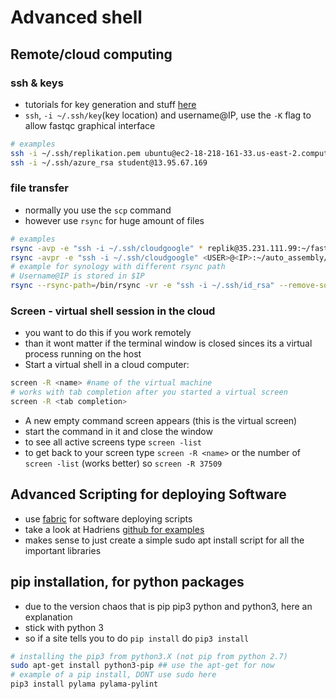 # Advanced shell
## Remote/cloud computing
### ssh & keys

* tutorials for key generation and stuff [here](https://www.digitalocean.com/community/tutorials/how-to-copy-files-with-rsync-over-ssh)
* `ssh`, `-i ~/.ssh/key`(key location) and username@IP, use the `-K` flag to allow fastqc graphical interface

```bash
# examples
ssh -i ~/.ssh/replikation.pem ubuntu@ec2-18-218-161-33.us-east-2.compute.amazonaws.com
ssh -i ~/.ssh/azure_rsa student@13.95.67.169
```
### file transfer

* normally you use the `scp` command
* however use `rsync` for huge amount of files

```bash
# examples
rsync -avp -e "ssh -i ~/.ssh/cloudgoogle" * replik@35.231.111.99:~/fast5_files
rsync -avpr -e "ssh -i ~/.ssh/cloudgoogle" <USER>@<IP>:~/auto_assembly/ .
# example for synology with different rsync path
# Username@IP is stored in $IP
rsync --rsync-path=/bin/rsync -vr -e "ssh -i ~/.ssh/id_rsa" --remove-source-files --include "*.fast5" --include "*/" --exclude "*" /cygdrive/c/data/reads/ $IP:/volume1/sequencing_data/
```

### Screen - virtual shell session in the cloud

* you want to do this if you work remotely
* than it wont matter if the terminal window is closed sinces its a virtual process running on the host
* Start a virtual shell in a cloud computer:

```bash
screen -R <name> #name of the virtual machine
# works with tab completion after you started a virtual screen
screen -R <tab completion>
```

* A new empty command screen appears (this is the virtual screen)
* start the command in it and close the window
* to see all active screens type `screen -list`
* to get back to your screen type `screen -R <name>` or the number of `screen -list` (works better) so `screen -R 37509`


## Advanced Scripting for deploying Software
* use [fabric](http://www.fabfile.org/) for software deploying scripts
* take a look at Hadriens [github for examples](https://github.com/SGBC/course/tree/master/fabfiles)
* makes sense to just create a simple sudo apt install script for all the important libraries

## pip installation, for python packages

* due to the version chaos that is pip pip3 python and python3, here an explanation
* stick with python 3
* so if a site tells you to do `pip install` do `pip3 install`

```bash
# installing the pip3 from python3.X (not pip from python 2.7)
sudo apt-get install python3-pip ## use the apt-get for now
# example of a pip install, DONT use sudo here
pip3 install pylama pylama-pylint
```
